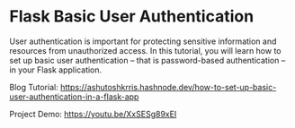 # Flask Basic User Authentication 

User authentication is important for protecting sensitive information and resources from unauthorized access. In this tutorial, you will learn how to set up basic user authentication – that is password-based authentication – in your Flask application.

Blog Tutorial: https://ashutoshkrris.hashnode.dev/how-to-set-up-basic-user-authentication-in-a-flask-app

Project Demo: https://youtu.be/XxSESg89xEI
